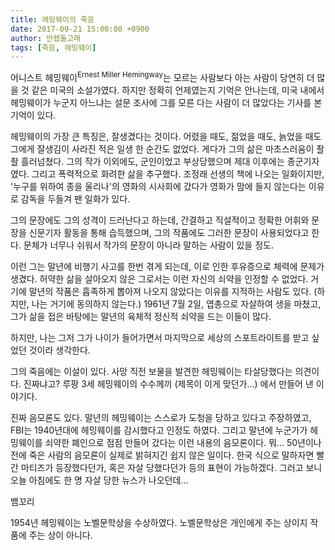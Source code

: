 ```yaml
---
title: 헤밍웨이의 죽음
date: 2017-09-21 15:00:00 +0900
author: 만렙돌고래
tags: [죽음, 헤밍웨이]
---
```


어니스트 헤밍웨이<sup>Ernest Miller Hemingway</sup>는 모르는 사람보다 아는 사람이 당연히 더 많을 것 같은 미국의 소설가였다. 하지만 정확히 언제였는지 기억은 안나는데, 미국 내에서 헤밍웨이가 누군지 아느냐는 설문 조사에 그를 모른 다는 사람이 더 많았다는 기사를 본 기억이 있다.

헤밍웨이의 가장 큰 특징은, 잘생겼다는 것이다. 어렸을 때도, 젊었을 때도, 늙었을 때도 그에게 잘생김이 사라진 적은 일생 한 순간도 없었다. 게다가 그의 삶은 마초스러움이 좔좔 흘러넘쳤다. 그의 작가 이외에도, 군인이었고 부상당했으며 제대 이후에는 종군기자였다. 그리고 폭력적으로 화려한 삶을 추구했다. 조정래 선생의 책에 나오는 일화이지만, '누구를 위하여 종을 울리나'의 영화의 시사회에 갔다가 영화가 맘에 들지 않는다는 이유로 감독을 두들겨 팬 일화가 있다. 

그의 문장에도 그의 성격이 드러난다고 하는데, 간결하고 직설적이고 정확한 어휘와 문장을 신문기자 활동을 통해 습득했으며, 그의 작품에도 그러한 문장이 사용되었다고 한다. 문체가 너무나 쉬워서 작가의 문장이 아니라 말하는 사람이 있을 정도.

이런 그는 말년에 비행기 사고를 한번 겪게 되는데, 이로 인한 후유증으로 체력에 문제가 생겼다. 허약한 삶을 살아오지 않은 그로서는 이런 자신의 쇠약을 인정할 수 없었다. 거기에 말년의 작품은 흡족하게 뽑아져 나오지 않았다는 이유를 지적하는 사람도 있다. (하지만, 나는 거기에 동의하지 않는다.) 1961년 7월 2일, 엽총으로 자살하여 생을 마쳤고, 그가 삶을 접은 바탕에는 말년의 육체적 정신적 쇠약을 드는 이들이 많다.

하지만, 나는 그저 그가 나이가 들어가면서 마지막으로 세상의 스포트라이트를 받고 싶었던 것이라 생각한다.

그의 죽음에는 이설이 있다. 사망 직전 보물을 발견한 헤밍웨이는 타살당했다는 의견이다. 진짜냐고? 루팡 3세 헤밍웨이의 수수께끼 (제목이 이게 맞던가...) 에서 만들어 낸 이야기다.

진짜 음모론도 있다. 말년의 헤밍웨이는 스스로가 도청을 당하고 있다고 주장하였고, FBI는 1940년대에 헤밍웨이를 감시했다고 인정도 하였다. 그리고 말년에 누군가가 헤밍웨이를 쇠약한 폐인으로 점점 만들어 갔다는 이런 내용의 음모론이다. 뭐... 50년이나 전에 죽은 사람의 음모론이 실제로 밝혀지긴 쉽지 않은 일이다. 한국 식으로 말하자면 빨간 마티즈가 등장했다던가, 혹은 자살 당했다던가 등의 표현이 가능하겠다. 그러고 보니 오늘 아침에도 한 명 자살 당한 뉴스가 나오던데...

뱀꼬리

1954년 헤밍웨이는 노벨문학상을 수상하였다. 노벨문학상은 개인에게 주는 상이지 작품에 주는 상이 아니다. 